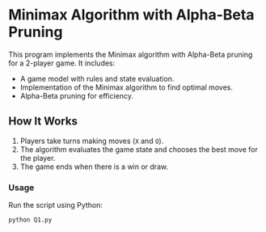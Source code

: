 # Minimax Algorithm with Alpha-Beta Pruning

This program implements the Minimax algorithm with Alpha-Beta pruning for a 2-player game. It includes:
- A game model with rules and state evaluation.
- Implementation of the Minimax algorithm to find optimal moves.
- Alpha-Beta pruning for efficiency.

## How It Works
1. Players take turns making moves (`X` and `O`).
2. The algorithm evaluates the game state and chooses the best move for the player.
3. The game ends when there is a win or draw.

### Usage
Run the script using Python:
```bash
python Q1.py
